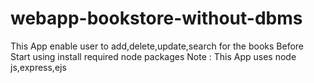 # webapp-bookstore-without-dbms
This App enable user to add,delete,update,search for the books
Before Start using install required node packages
Note : This App uses node js,express,ejs  
